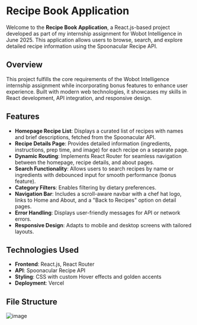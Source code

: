# Recipe Book Application

Welcome to the **Recipe Book Application**, a React.js-based project developed as part of my internship assignment for Wobot Intelligence in June 2025. This application allows users to browse, search, and explore detailed recipe information using the Spoonacular Recipe API.

## Overview

This project fulfills the core requirements of the Wobot Intelligence internship assignment while incorporating bonus features to enhance user experience. Built with modern web technologies, it showcases my skills in React development, API integration, and responsive design.


## Features

- **Homepage Recipe List**: Displays a curated list of recipes with names and brief descriptions, fetched from the Spoonacular API.
- **Recipe Details Page**: Provides detailed information (ingredients, instructions, prep time, and image) for each recipe on a separate page.
- **Dynamic Routing**: Implements React Router for seamless navigation between the homepage, recipe details, and about pages.
- **Search Functionality**: Allows users to search recipes by name or ingredients with debounced input for smooth performance (bonus feature).
- **Category Filters**: Enables filtering by dietary preferences.
- **Navigation Bar**: Includes a scroll-aware navbar with a chef hat logo, links to Home and About, and a "Back to Recipes" option on detail pages.
- **Error Handling**: Displays user-friendly messages for API or network errors.
- **Responsive Design**: Adapts to mobile and desktop screens with tailored layouts.

## Technologies Used

- **Frontend**: React.js, React Router
- **API**: Spoonacular Recipe API
- **Styling**: CSS with custom Hover effects and golden accents
- **Deployment**: Vercel

## File Structure 
![image](https://github.com/user-attachments/assets/1e940246-d3de-43f0-aa6d-1aeada6a556f)
 

